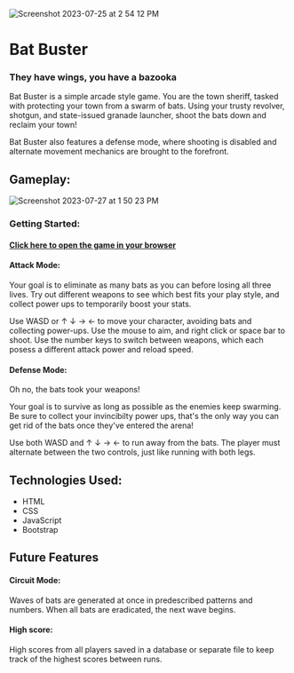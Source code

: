 ![Screenshot 2023-07-25 at 2 54 12 PM](https://github.com/LouisPino/bat-buster/assets/130365689/23edf351-a2bb-48c5-ad82-2df24c9e89d0)

# Bat Buster

### They have wings, you have a bazooka

Bat Buster is a simple arcade style game. You are the town sheriff, tasked with protecting your town from a swarm of bats. Using your trusty revolver, shotgun, and state-issued granade launcher, shoot the bats down and reclaim your town!

Bat Buster also features a defense mode, where shooting is disabled and alternate movement mechanics are brought to the forefront.

## Gameplay:

![Screenshot 2023-07-27 at 1 50 23 PM](https://github.com/LouisPino/bat-buster/assets/130365689/85b8ca5c-4d9e-4b58-8ade-595749066feb)

### Getting Started:

#### [Click here to open the game in your browser](https://louispino.github.io/bat-buster/)

#### Attack Mode:

Your goal is to eliminate as many bats as you can before losing all three lives. Try out different weapons to see which best fits your play style, and collect power ups to temporarily boost your stats.

Use WASD or ↑ ↓ → ← to move your character, avoiding bats and collecting power-ups. Use the mouse to aim, and right click or space bar to shoot. Use the number keys to switch between weapons, which each posess a different attack power and reload speed.

#### Defense Mode:

Oh no, the bats took your weapons!

Your goal is to survive as long as possible as the enemies keep swarming. Be sure to collect your invincibilty power ups, that's the only way you can get rid of the bats once they've entered the arena!

Use both WASD and ↑ ↓ → ← to run away from the bats. The player must alternate between the two controls, just like running with both legs.

## Technologies Used:

- HTML
- CSS
- JavaScript
- Bootstrap

## Future Features

#### Circuit Mode:

Waves of bats are generated at once in predescribed patterns and numbers. When all bats are eradicated, the next wave begins.

#### High score:

High scores from all players saved in a database or separate file to keep track of the highest scores between runs.
